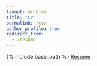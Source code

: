 ```yaml
---
layout: archive
title: "CV"
permalink: /cv/
author_profile: true
redirect_from:
  - /resume
---
```


{% include base_path %}
[Resume](files/Resume_12_05_21.pdf)
<!-- <object data="https://github.com/rrlcs/rrlcs.github.io/blob/master/files/Resume_12_05_21.pdf" type="application/pdf" width="700px" height="700px">
    <embed src="https://github.com/rrlcs/rrlcs.github.io/blob/master/files/Resume_12_05_21.pdf">
        <p>This browser does not support PDFs. Please download the PDF to view it: <a href="https://github.com/rrlcs/rrlcs.github.io/blob/master/files/Resume_12_05_21.pdf">Download PDF</a>.</p>
    </embed>
</object> -->
<!-- <a href="rrlcs.github.io/files/Resume_12_05_21.pdf">CV</a> -->